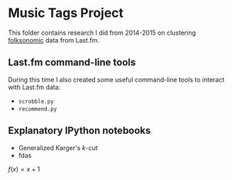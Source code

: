 # Music Tags Project
This folder contains research I did from 2014-2015 on clustering [folksonomic](http://en.wikipedia.org/wiki/Folksonomy) data from Last.fm. 

## Last.fm command-line tools
During this time I also created some useful command-line tools to interact with Last.fm data:

- `scrobble.py`
- `recommend.py`

## Explanatory IPython notebooks
- Generalized Karger's *k*-cut
- fdas

$f(x) = x + 1$
